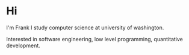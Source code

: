 # Hi

I'm Frank I study computer science at university of washington.

Interested in software engineering, low level programming, quantitative development.
